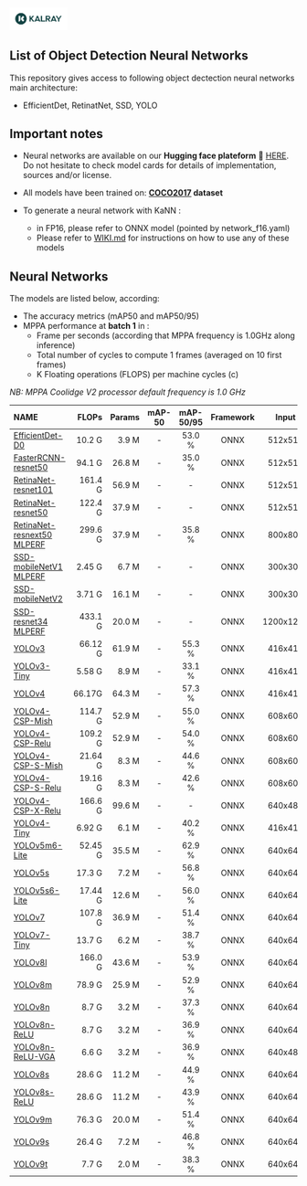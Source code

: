 <img width="20%" src="../../utils/materials/kalray_logo.png"></a>

## List of Object Detection Neural Networks
This repository gives access to following object dectection neural networks main architecture:
* EfficientDet, RetinatNet, SSD, YOLO

## Important notes

* Neural networks are available on our **Hugging face plateform** 🤗 [HERE](https://huggingface.co/Kalray).
  Do not hesitate to check model cards for details of implementation, sources and/or license.

* All models have been trained on: **[COCO2017](https://cocodataset.org/#detection-2017) dataset**

* To generate a neural network with KaNN :
  + in FP16, please refer to ONNX model (pointed by network_f16.yaml)
  + Please refer to [WIKI.md](../../WIKI.md) for instructions on how to use any of these models

## Neural Networks

The models are listed below, according:
  + The accuracy metrics (mAP50 and mAP50/95)
  + MPPA performance at **batch 1** in :
    * Frame per seconds (according that MPPA frequency is 1.0GHz along inference)
    * Total number of cycles to compute 1 frames (averaged on 10 first frames)
    * K Floating operations (FLOPS) per machine cycles (c)

*NB: MPPA Coolidge V2 processor default frequency is 1.0 GHz*

<!-- START AUTOMATED TABLE -->
| NAME                                                                             |   FLOPs | Params | mAP-50 | mAP-50/95 | Framework |   Input   | 🤗 HF repo-id                                                                                  | FPS(MPPA) | TOTAL(Mc) | KFLOPS/c |
| :------------------------------------------------------------------------------- | ------: | -----: | :----: | :-------: | :-------: | :-------: | :-------------------------------------------------------------------------------------------- | --------: | --------: | -------: |
| [EfficientDet-D0](./efficientdet-d0/onnx/network_f16.yaml)                       |  10.2 G |  3.9 M |   -    |  53.0 %   |   ONNX    |  512x512  | [Kalray/efficientdet-d0](https://huggingface.co/Kalray/efficientdet-d0)                       |      37.3 |     26.75 |    0.368 |
| [FasterRCNN-resnet50](./faster-rcnn-rn50/onnx/network_f16.yaml)                  |  94.1 G | 26.8 M |   -    |  35.0 %   |   ONNX    |  512x512  | [Kalray/faster-rcnn-rn50](https://huggingface.co/Kalray/faster-rcnn-rn50)                     |      65.6 |     15.32 |    6.145 |
| [RetinaNet-resnet101](./retinanet-resnet101/onnx/network_f16.yaml)               | 161.4 G | 56.9 M |   -    |     -     |   ONNX    |  512x512  | [Kalray/retinanet-resnet101](https://huggingface.co/Kalray/retinanet-resnet101)               |      39.8 |     25.06 |    6.410 |
| [RetinaNet-resnet50](./retinanet-resnet50/onnx/network_f16.yaml)                 | 122.4 G | 37.9 M |   -    |     -     |   ONNX    |  512x512  | [Kalray/retinanet-resnet50](https://huggingface.co/Kalray/retinanet-resnet50)                 |      51.7 |     19.33 |    6.328 |
| [RetinaNet-resnext50 MLPERF](./retinanet-resnext50-mlperf/onnx/network_f16.yaml) | 299.6 G | 37.9 M |   -    |  35.8 %   |   ONNX    |  800x800  | [Kalray/retinanet-resnext50-mlperf](https://huggingface.co/Kalray/retinanet-resnext50-mlperf) |      19.5 |     50.96 |    5.838 |
| [SSD-mobileNetV1 MLPERF](./ssd-mobilenet-v1-mlperf/onnx/network_f16.yaml)        |  2.45 G |  6.7 M |   -    |     -     |   ONNX    |  300x300  | [Kalray/ssd-mobilenet-v1-mlperf](https://huggingface.co/Kalray/ssd-mobilenet-v1-mlperf)       |     509.1 |      1.96 |    1.240 |
| [SSD-mobileNetV2](./ssd-mobilenet-v2/onnx/network_f16.yaml)                      |  3.71 G | 16.1 M |   -    |     -     |   ONNX    |  300x300  | [Kalray/ssd-mobilenet-v2](https://huggingface.co/Kalray/ssd-mobilenet-v2)                     |     269.6 |      3.71 |    0.999 |
| [SSD-resnet34 MLPERF](./ssd-resnet34-mlperf/onnx/network_f16.yaml)               | 433.1 G | 20.0 M |   -    |     -     |   ONNX    | 1200x1200 | [Kalray/ssd-resnet34-mlperf](https://huggingface.co/Kalray/ssd-resnet34-mlperf)               |         - |         - |        - |
| [YOLOv3](./yolov3/onnx/network_f16.yaml)                                         | 66.12 G | 61.9 M |   -    |  55.3 %   |   ONNX    |  416x416  | [Kalray/yolov3](https://huggingface.co/Kalray/yolov3)                                         |      75.5 |     13.24 |    4.988 |
| [YOLOv3-Tiny](./yolov3-tiny/onnx/network_f16.yaml)                               |  5.58 G |  8.9 M |   -    |  33.1 %   |   ONNX    |  416x416  | [Kalray/yolov3-tiny](https://huggingface.co/Kalray/yolov3-tiny)                               |     513.6 |      1.94 |    2.868 |
| [YOLOv4](./yolov4/onnx/network_f16.yaml)                                         |  66.17G | 64.3 M |   -    |  57.3 %   |   ONNX    |  416x416  | [Kalray/yolov4](https://huggingface.co/Kalray/yolov4)                                         |         - |         - |        - |
| [YOLOv4-CSP-Mish](./yolov4-csp-mish/onnx/network_f16.yaml)                       | 114.7 G | 52.9 M |   -    |  55.0 %   |   ONNX    |  608x608  | [Kalray/yolov4-csp-mish](https://huggingface.co/Kalray/yolov4-csp-mish)                       |      42.6 |     23.50 |    4.708 |
| [YOLOv4-CSP-Relu](./yolov4-csp-relu/onnx/network_f16.yaml)                       | 109.2 G | 52.9 M |   -    |  54.0 %   |   ONNX    |  608x608  | [Kalray/yolov4-csp-relu](https://huggingface.co/Kalray/yolov4-csp-relu)                       |      47.9 |     20.91 |    5.211 |
| [YOLOv4-CSP-S-Mish](./yolov4-csp-s-mish/onnx/network_f16.yaml)                   | 21.64 G |  8.3 M |   -    |  44.6 %   |   ONNX    |  608x608  | [Kalray/yolov4-csp-s-mish](https://huggingface.co/Kalray/yolov4-csp-s-mish)                   |      98.0 |     10.20 |    1.938 |
| [YOLOv4-CSP-S-Relu](./yolov4-csp-s-relu/onnx/network_f16.yaml)                   | 19.16 G |  8.3 M |   -    |  42.6 %   |   ONNX    |  608x608  | [Kalray/yolov4-csp-s-relu](https://huggingface.co/Kalray/yolov4-csp-s-relu)                   |     121.1 |      8.25 |    2.297 |
| [YOLOv4-CSP-X-Relu](./yolov4-csp-x-relu/onnx/network_f16.yaml)                   | 166.6 G | 99.6 M |   -    |     -     |   ONNX    |  640x480  | [Kalray/yolov4-csp-x-relu](https://huggingface.co/Kalray/yolov4-csp-x-relu)                   |      36.8 |     27.17 |    6.146 |
| [YOLOv4-Tiny](./yolov4-tiny/onnx/network_f16.yaml)                               |  6.92 G |  6.1 M |   -    |  40.2 %   |   ONNX    |  416x416  | [Kalray/yolov4-tiny](https://huggingface.co/Kalray/yolov4-tiny)                               |     574.1 |      1.74 |    3.977 |
| [YOLOv5m6-Lite](./yolov5m6-relu/onnx/network_f16.yaml)                           | 52.45 G | 35.5 M |   -    |  62.9 %   |   ONNX    |  640x640  | [Kalray/yolov5m6-relu](https://huggingface.co/Kalray/yolov5m6-relu)                           |     120.8 |      8.28 |    6.355 |
| [YOLOv5s](./yolov5s/onnx/network_f16.yaml)                                       |  17.3 G |  7.2 M |   -    |  56.8 %   |   ONNX    |  640x640  | [Kalray/yolov5s](https://huggingface.co/Kalray/yolov5s)                                       |     219.6 |      4.58 |    3.683 |
| [YOLOv5s6-Lite](./yolov5s6-relu/onnx/network_f16.yaml)                           | 17.44 G | 12.6 M |   -    |  56.0 %   |   ONNX    |  640x640  | [Kalray/yolov5s6-relu](https://huggingface.co/Kalray/yolov5s6-relu)                           |     271.1 |      3.68 |    4.735 |
| [YOLOv7](./yolov7/onnx/network_f16.yaml)                                         | 107.8 G | 36.9 M |   -    |  51.4 %   |   ONNX    |  640x640  | [Kalray/yolov7](https://huggingface.co/Kalray/yolov7)                                         |      44.7 |     22.34 |    4.736 |
| [YOLOv7-Tiny](./yolov7-tiny/onnx/network_f16.yaml)                               |  13.7 G |  6.2 M |   -    |  38.7 %   |   ONNX    |  640x640  | [Kalray/yolov7-tiny](https://huggingface.co/Kalray/yolov7-tiny)                               |     150.8 |      6.62 |    2.078 |
| [YOLOv8l](./yolov8l/onnx/network_f16.yaml)                                       | 166.0 G | 43.6 M |   -    |  53.9 %   |   ONNX    |  640x640  | [Kalray/yolov8l](https://huggingface.co/Kalray/yolov8l)                                       |      48.9 |     20.44 |    8.126 |
| [YOLOv8m](./yolov8m/onnx/network_f16.yaml)                                       |  78.9 G | 25.9 M |   -    |  52.9 %   |   ONNX    |  640x640  | [Kalray/yolov8m](https://huggingface.co/Kalray/yolov8m)                                       |      96.6 |     10.34 |    7.688 |
| [YOLOv8n](./yolov8n/onnx/network_f16.yaml)                                       |   8.7 G |  3.2 M |   -    |  37.3 %   |   ONNX    |  640x640  | [Kalray/yolov8n](https://huggingface.co/Kalray/yolov8n)                                       |     326.9 |      3.05 |    2.920 |
| [YOLOv8n-ReLU](./yolov8n-relu/onnx/network_f16.yaml)                             |   8.7 G |  3.2 M |   -    |  36.9 %   |   ONNX    |  640x640  | [Kalray/yolov8n-relu](https://huggingface.co/Kalray/yolov8n-relu)                             |     459.6 |      2.16 |    4.036 |
| [YOLOv8n-ReLU-VGA](./yolov8n-relu-vga/onnx/network_f16.yaml)                     |   6.6 G |  3.2 M |   -    |  36.9 %   |   ONNX    |  640x480  | [Kalray/yolov8n-relu-vga](https://huggingface.co/Kalray/yolov8n-relu-vga)                     |     526.8 |      1.89 |    3.470 |
| [YOLOv8s](./yolov8s/onnx/network_f16.yaml)                                       |  28.6 G | 11.2 M |   -    |  44.9 %   |   ONNX    |  640x640  | [Kalray/yolov8s](https://huggingface.co/Kalray/yolov8s)                                       |     179.6 |      5.57 |    5.202 |
| [YOLOv8s-ReLU](./yolov8s-relu/onnx/network_f16.yaml)                             |  28.6 G | 11.2 M |   -    |  43.9 %   |   ONNX    |  640x640  | [Kalray/yolov8s-relu](https://huggingface.co/Kalray/yolov8s-relu)                             |     226.0 |      4.41 |    6.483 |
| [YOLOv9m](./yolov9m/onnx/network_f16.yaml)                                       |  76.3 G | 20.0 M |   -    |  51.4 %   |   ONNX    |  640x640  | [Kalray/yolov9m](https://huggingface.co/Kalray/yolov9m)                                       |      14.8 |     67.40 |    1.147 |
| [YOLOv9s](./yolov9t/onnx/network_f16.yaml)                                       |  26.4 G |  7.2 M |   -    |  46.8 %   |   ONNX    |  640x640  | [Kalray/yolov9s](https://huggingface.co/Kalray/yolov9s)                                       |      24.6 |     40.61 |    0.980 |
| [YOLOv9t](./yolov9t/onnx/network_f16.yaml)                                       |   7.7 G |  2.0 M |   -    |  38.3 %   |   ONNX    |  640x640  | [Kalray/yolov9t](https://huggingface.co/Kalray/yolov9t)                                       |      49.5 |     20.21 |    0.396 |
<!-- END AUTOMATED TABLE -->

